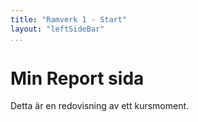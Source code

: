 ```yaml
---
title: "Ramverk 1 - Start"
layout: "leftSideBar"
...
```

Min Report sida
=========================

Detta är en redovisning av ett kursmoment.
